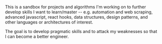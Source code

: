 This is a sandbox for projects and algorithms I'm working on to further develop skills I want to learn/master -- e.g. automation and web scraping, advanced javascript, react hooks, data structures, design patterns, and other languages or architectures of interest.

The goal is to develop pragmatic skills and to attack my weaknesses so that I can become a better engineer.